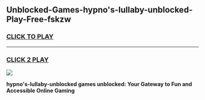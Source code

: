 
## Unblocked-Games-hypno's-lullaby-unblocked-Play-Free-fskzw
<h3>
<a href="https://premium76.site?title=hypno's-lullaby-unblocked&ref=18A1">CLICK TO PLAY</a></h3>
<hr>

<h3>
<a href="https://premium76.site?title=hypno's-lullaby-unblocked&ref=18A1">CLICK 2 PLAY</a>
  
</h3>

<a href="https://premium76.site?title=hypno's-lullaby-unblocked&ref=18A1"><img src="https://clearcache.store/games.png"></a>


**hypno's-lullaby-unblocked games unblocked: Your Gateway to Fun and Accessible Online Gaming**
